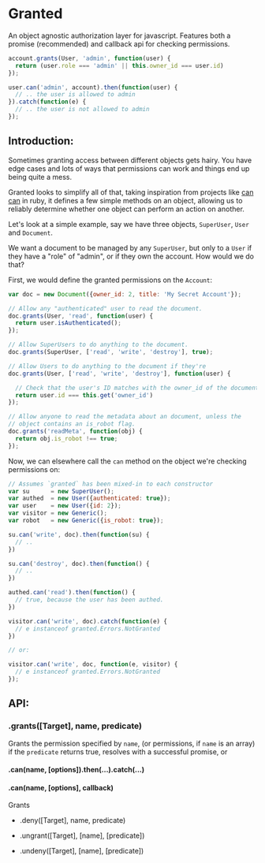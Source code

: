 # Granted

An object agnostic authorization layer for javascript. Features both a
promise (recommended) and callback api for checking permissions.

```js
account.grants(User, 'admin', function(user) {
  return (user.role === 'admin' || this.owner_id === user.id)
});

user.can('admin', account).then(function(user) {
  // .. the user is allowed to admin
}).catch(function(e) {
  // .. the user is not allowed to admin
});
```

## Introduction:

Sometimes granting access between different objects gets hairy. You have edge cases
and lots of ways that permissions can work and things end up being quite a mess.

Granted looks to simplify all of that, taking inspiration from projects like [can can](https://github.com/ryanb/cancan)
in ruby, it defines a few simple methods on an object, allowing us to reliably determine whether
one object can perform an action on another.

Let's look at a simple example, say we have three objects, `SuperUser`, `User` and `Document`.

We want a document to be managed by any `SuperUser`, but only to a `User` if they have
a "role" of "admin", or if they own the account. How would we do that?

First, we would define the granted permissions on the `Account`:

```js
var doc = new Document({owner_id: 2, title: 'My Secret Account'});

// Allow any "authenticated" user to read the document.
doc.grants(User, 'read', function(user) {
  return user.isAuthenticated();
});

// Allow SuperUsers to do anything to the document.
doc.grants(SuperUser, ['read', 'write', 'destroy'], true);

// Allow Users to do anything to the document if they're
doc.grants(User, ['read', 'write', 'destroy'], function(user) {

  // Check that the user's ID matches with the owner_id of the document
  return user.id === this.get('owner_id')
});

// Allow anyone to read the metadata about an document, unless the
// object contains an is_robot flag.
doc.grants('readMeta', function(obj) {
  return obj.is_robot !== true;
});
```

Now, we can elsewhere call the `can` method on the object we're checking
permissions on:

```js
// Assumes `granted` has been mixed-in to each constructor
var su      = new SuperUser();
var authed  = new User({authenticated: true});
var user    = new User({id: 2});
var visitor = new Generic();
var robot   = new Generic({is_robot: true});

su.can('write', doc).then(function(su) {
  // ..
})

su.can('destroy', doc).then(function() {
  // ..
})

authed.can('read').then(function() {
  // true, because the user has been authed.
})

visitor.can('write', doc).catch(function(e) {
  // e instanceof granted.Errors.NotGranted
})

// or:

visitor.can('write', doc, function(e, visitor) {
  // e instanceof granted.Errors.NotGranted
});

```

## API:

### .grants([Target], name, predicate)
Grants the permission specified by `name`, (or permissions, if `name` is an array)
if the `predicate` returns true, resolves with a successful promise, or

#### .can(name, [options]).then(...).catch(...)

#### .can(name, [options], callback)


Grants


- .deny([Target], name, predicate)

- .ungrant([Target], [name], [predicate])

- .undeny([Target], [name], [predicate])
